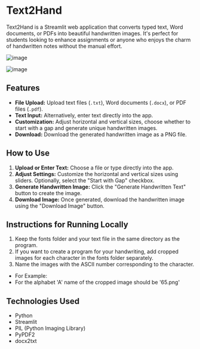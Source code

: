 # Text2Hand

Text2Hand is a Streamlit web application that converts typed text, Word documents, or PDFs into beautiful handwritten images. It's perfect for students looking to enhance assignments or anyone who enjoys the charm of handwritten notes without the manual effort.

![image](https://github.com/pranjalprateek6/Text2Hand-Text-to-Handwritting-Converter/assets/88288212/2582038e-f7ef-45c8-a5d4-5025a6e8456c)

![image](https://github.com/pranjalprateek6/Text2Hand-Text-to-Handwritting-Converter/assets/88288212/2463efb8-75b2-44b9-b6bc-2d2c756cb18a)



## Features

- **File Upload:** Upload text files (`.txt`), Word documents (`.docx`), or PDF files (`.pdf`).
- **Text Input:** Alternatively, enter text directly into the app.
- **Customization:** Adjust horizontal and vertical sizes, choose whether to start with a gap and generate unique handwritten images.
- **Download:** Download the generated handwritten image as a PNG file.

## How to Use

1. **Upload or Enter Text:** Choose a file or type directly into the app.
2. **Adjust Settings:** Customize the horizontal and vertical sizes using sliders. Optionally, select the "Start with Gap" checkbox.
3. **Generate Handwritten Image:** Click the "Generate Handwritten Text" button to create the image.
4. **Download Image:** Once generated, download the handwritten image using the "Download Image" button.

## Instructions for Running Locally
1. Keep the fonts folder and your text file in the same directory as the program.
2. If you want to create a program for your handwriting, add cropped images for each character in the fonts folder separately.
3. Name the images with the ASCII number corresponding to the character.
* For Example:
* For the alphabet 'A' name of the cropped image should be '65.png'

## Technologies Used

- Python
- Streamlit
- PIL (Python Imaging Library)
- PyPDF2
- docx2txt

